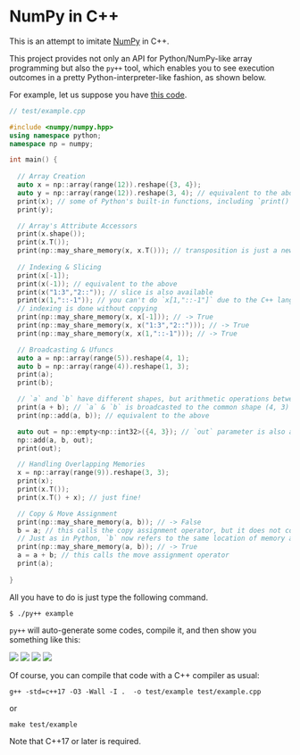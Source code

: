 # NumPy in C++

This is an attempt to imitate [NumPy](https://numpy.org/) in C++.

This project provides not only an API for Python/NumPy-like array programming but also the `py++` tool, which enables you to see execution outcomes in a pretty Python-interpreter-like fashion, as shown below.

For example, let us suppose you have [this code](https://github.com/RyotaUshio/numpy/blob/main/test/example.cpp).

```c++
// test/example.cpp

#include <numpy/numpy.hpp>
using namespace python;
namespace np = numpy;

int main() {
  
  // Array Creation
  auto x = np::array(range(12)).reshape({3, 4});
  auto y = np::array(range(12)).reshape(3, 4); // equivalent to the above
  print(x); // some of Python's built-in functions, including `print()`, are supported
  print(y);

  // Array's Attribute Accessors
  print(x.shape());
  print(x.T());
  print(np::may_share_memory(x, x.T())); // transposition is just a new "view"
  
  // Indexing & Slicing
  print(x[-1]);
  print(x(-1)); // equivalent to the above
  print(x("1:3","2::")); // slice is also available
  print(x(1,"::-1")); // you can't do `x[1,"::-1"]` due to the C++ language specification
  // indexing is done without copying
  print(np::may_share_memory(x, x[-1])); // -> True
  print(np::may_share_memory(x, x("1:3","2::"))); // -> True
  print(np::may_share_memory(x, x(1,"::-1"))); // -> True

  // Broadcasting & Ufuncs
  auto a = np::array(range(5)).reshape(4, 1);
  auto b = np::array(range(4)).reshape(1, 3);
  print(a);
  print(b);

  // `a` and `b` have different shapes, but arithmetic operations between them are possible.
  print(a + b); // `a` & `b` is broadcasted to the common shape (4, 3) in the internal of `np::add()`
  print(np::add(a, b)); // equivalent to the above

  auto out = np::empty<np::int32>({4, 3}); // `out` parameter is also available, just as the original NumPy!
  np::add(a, b, out);
  print(out);

  // Handling Overlapping Memories
  x = np::array(range(9)).reshape(3, 3);
  print(x);
  print(x.T());
  print(x.T() + x); // just fine!

  // Copy & Move Assignment
  print(np::may_share_memory(a, b)); // -> False
  b = a; // this calls the copy assignment operator, but it does not copy the contents of the array.
  // Just as in Python, `b` now refers to the same location of memory as `a`.
  print(np::may_share_memory(a, b)); // -> True
  a = a + b; // this calls the move assignment operator
  print(a);
  
}

```

All you have to do is just type the following command.
```
$ ./py++ example
```
`py++` will auto-generate some codes, compile it, and then show you something like this:

![](https://github.com/RyotaUshio/numpy/blob/main/fig/py++1.png?raw=true)
![](https://github.com/RyotaUshio/numpy/blob/main/fig/py++2.png?raw=true)
![](https://github.com/RyotaUshio/numpy/blob/main/fig/py++3.png?raw=true)
![](https://github.com/RyotaUshio/numpy/blob/main/fig/py++4.png?raw=true)

Of course, you can compile that code with a C++ compiler as usual:

```
g++ -std=c++17 -O3 -Wall -I .  -o test/example test/example.cpp
```

or

```
make test/example
```

Note that C++17 or later is required.